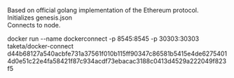 Based on official golang implementation of the Ethereum protocol.  
Initializes genesis.json  
Connects to node.  


docker run --name dockerconnect -p 8545:8545 -p 30303:30303 taketa/docker-connect 
d44b68127a540acbfe731a37561f010b115ff90347c86581b5415e4de62754014d0e51c22e4fa58421f87c934acdf73ebacac3188c0413d4529a222049f823f5
